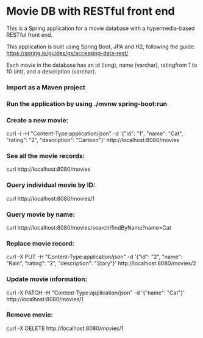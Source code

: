 # Movie DB with RESTful front end

This is a Spring application for a movie database with a hypermedia-based RESTful front end.

This application is built using Spring Boot, JPA and H2, following the guide: https://spring.io/guides/gs/accessing-data-rest/

Each movie in the database has an ​id ​(long), ​name (varchar), ​rating​ from 1 to 10 (int), and a ​description​ (varchar).

### Import as a Maven project

### Run the application by using ./mvnw spring-boot:run

### Create a new movie:

curl -i -H "Content-Type:application/json" -d '{"id": "1", "name": "Cat", "rating": "2", "description": "Cartoon"}' http://localhost:8080/movies

### See all the movie records:

curl http://localhost:8080/movies

### Query individual movie by ID:

curl http://localhost:8080/movies/1

### Query movie by name:

curl http://localhost:8080/movies/search/findByName?name=Cat

### Replace movie record:

curl -X PUT -H "Content-Type:application/json" -d '{"id": "2", "name": "Rain", "rating": "2", "description": "Story"}' http://localhost:8080/movies/2

### Update movie information:

curl -X PATCH -H "Content-Type:application/json" -d '{"name": "Cat"}' http://localhost:8080/movies/1

### Remove movie:

curl -X DELETE http://localhost:8080/movies/1
